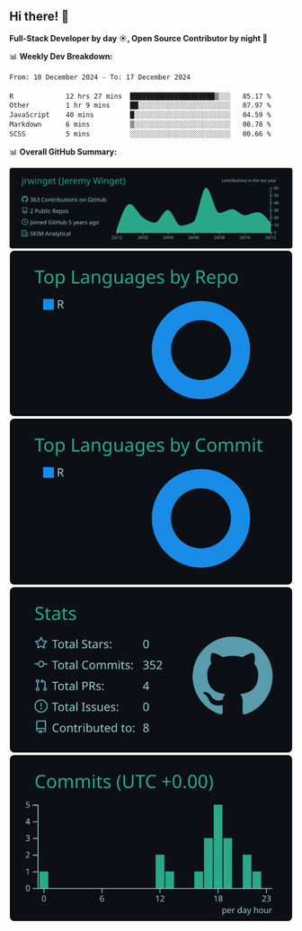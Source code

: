 ## Hi there! 👋

**Full-Stack Developer by day ☀️, Open Source Contributor by night 🌙**

📊 **Weekly Dev Breakdown:**
<!--START_SECTION:waka-->

```txt
From: 10 December 2024 - To: 17 December 2024

R             12 hrs 27 mins  █████████████████████▒░░░   85.17 %
Other         1 hr 9 mins     ██░░░░░░░░░░░░░░░░░░░░░░░   07.97 %
JavaScript    40 mins         █░░░░░░░░░░░░░░░░░░░░░░░░   04.59 %
Markdown      6 mins          ▒░░░░░░░░░░░░░░░░░░░░░░░░   00.78 %
SCSS          5 mins          ░░░░░░░░░░░░░░░░░░░░░░░░░   00.66 %
```

<!--END_SECTION:waka-->

📊 **Overall GitHub Summary:**

[![](https://raw.githubusercontent.com/jrwinget/jrwinget/main/profile-summary-card-output/gotham/0-profile-details.svg)](https://github.com/vn7n24fzkq/github-profile-summary-cards)
[![](https://raw.githubusercontent.com/jrwinget/jrwinget/main/profile-summary-card-output/gotham/1-repos-per-language.svg)](https://github.com/vn7n24fzkq/github-profile-summary-cards) [![](https://raw.githubusercontent.com/jrwinget/jrwinget/main/profile-summary-card-output/gotham/2-most-commit-language.svg)](https://github.com/vn7n24fzkq/github-profile-summary-cards)
[![](https://raw.githubusercontent.com/jrwinget/jrwinget/main/profile-summary-card-output/gotham/3-stats.svg)](https://github.com/vn7n24fzkq/github-profile-summary-cards) [![](https://raw.githubusercontent.com/jrwinget/jrwinget/main/profile-summary-card-output/gotham/4-productive-time.svg)](https://github.com/vn7n24fzkq/github-profile-summary-cards)
